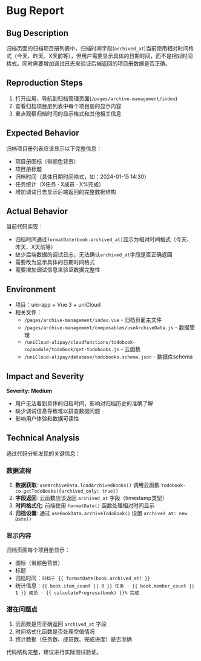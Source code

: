 # Bug Report

## Bug Description
归档页面的归档项目册列表中，归档时间字段(`archived_at`)当前使用相对时间格式（今天、昨天、X天前等），但用户需要显示具体的日期时间，而不是相对时间格式。同时需要增加调试日志来验证后端返回的项目册数据是否正确。

## Reproduction Steps
1. 打开应用，导航到归档管理页面(`/pages/archive-management/index`)
2. 查看归档项目册列表中每个项目册的显示内容
3. 重点观察归档时间的显示格式和其他相关信息

## Expected Behavior
归档项目册列表应该显示以下完整信息：
- 项目册图标（带颜色背景）
- 项目册标题
- 归档时间（具体日期时间格式，如：2024-01-15 14:30）
- 任务统计（X任务 · X成员 · X%完成）
- 增加调试日志显示后端返回的完整数据结构

## Actual Behavior
当前代码实现：
- 归档时间通过`formatDate(book.archived_at)`显示为相对时间格式（今天、昨天、X天前等）
- 缺少后端数据的调试日志，无法确认`archived_at`字段是否正确返回
- 需要改为显示具体的日期时间格式
- 需要增加调试信息来验证数据完整性

## Environment
- 项目：uni-app + Vue 3 + uniCloud
- 相关文件：
  - `/pages/archive-management/index.vue` - 归档页面主文件  
  - `/pages/archive-management/composables/useArchiveData.js` - 数据管理
  - `/uniCloud-alipay/cloudfunctions/todobook-co/module/todobook/get-todobooks.js` - 云函数
  - `/uniCloud-alipay/database/todobooks.schema.json` - 数据库schema

## Impact and Severity
**Severity: Medium**
- 用户无法看到具体的归档时间，影响对归档历史的准确了解
- 缺少调试信息导致难以排查数据问题
- 影响用户体验和数据可读性

## Technical Analysis
通过代码分析发现的关键信息：

### 数据流程
1. **数据获取**: `useArchiveData.loadArchivedBooks()` 调用云函数 `todobook-co.getTodoBooks({archived_only: true})`
2. **字段返回**: 云函数应该返回 `archived_at` 字段（timestamp类型）
3. **时间格式化**: 前端使用 `formatDate()` 函数处理相对时间显示
4. **归档设置**: 通过 `useBookData.archiveTodoBook()` 设置 `archived_at: new Date()`

### 显示内容
归档页面每个项目册显示：
- 图标（带颜色背景）
- 标题
- 归档时间：`归档于 {{ formatDate(book.archived_at) }}`
- 统计信息：`{{ book.item_count || 0 }} 任务 · {{ book.member_count || 1 }} 成员 · {{ calculateProgress(book) }}% 完成`

### 潜在问题点
1. 云函数是否正确返回 `archived_at` 字段
2. 时间格式化函数是否处理空值情况
3. 统计数据（任务数、成员数、完成进度）是否准确

代码结构完整，建议进行实际测试验证。